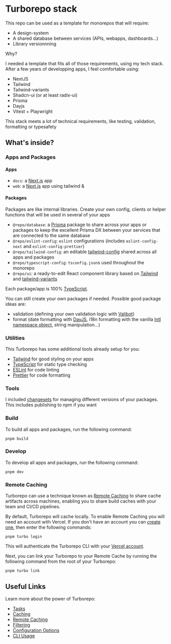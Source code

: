 # Turborepo stack

This repo can be used as a template for monorepos that will require:

- A design-system
- A shared database between services (APIs, webapps, dashboards...)
- Library versionnning

Why?

I needed a template that fits all of those requirements, using my tech stack. After a few years of developping apps, I feel comfortable using:

- NextJS
- Tailwind
- Tailwind-variants
- Shadcn-ui (or at least radix-ui)
- Prisma
- Dayjs
- Vitest + Playwright

This stack meets a lot of technical requirements, like testing, validation, formatting or typesafety

## What's inside?

### Apps and Packages

#### Apps

- `docs`: a [Next.js](https://nextjs.org/) app
- `web`: a [Next.js](https://nextjs.org/) app using tailwind &

#### Packages

Packages are like internal libraries. Create your own config, clients or helper functions that will be used in several of your apps

- `@repo/database`: a [Prisma](https://www.prisma.io/docs) package to share across your apps or packages to keep the excellent Prisma DX between your services that are connected to the same database
- `@repo/eslint-config`: `eslint` configurations (includes `eslint-config-next` and `eslint-config-prettier`)
- `@repo/tailwind-config`: an editable [tailwind-config](https://tailwindcss.com/docs/configuration) shared across all apps and packages
- `@repo/typescript-config`: `tsconfig.json`s used throughout the monorepo
- `@repo/ui`: a ready-to-edit React component library based on [Tailwind](https://tailwindcss.com/) and [tailwind-variants](https://www.tailwind-variants.org/)

Each package/app is 100% [TypeScript](https://www.typescriptlang.org/).

You can still create your own packages if needed. Possible good package ideas are:

- validation (defining your own validation logic with [Valibot](https://valibot.dev/))
- format (date formatting with [DayJS](https://day.js.org/), i18n formatting with the vanilla [Intl namespace object](https://developer.mozilla.org/en-US/docs/Web/JavaScript/Reference/Global_Objects/Intl), string manipulation...)

### Utilities

This Turborepo has some additional tools already setup for you:

- [Tailwind](https://tailwindcss.com/) for good styling on your apps
- [TypeScript](https://www.typescriptlang.org/) for static type checking
- [ESLint](https://eslint.org/) for code linting
- [Prettier](https://prettier.io) for code formatting

### Tools

I included [changesets](https://github.com/changesets/changesets) for managing different versions of your packages. This includes publishing to npm if you want

### Build

To build all apps and packages, run the following command:

```
pnpm build
```

### Develop

To develop all apps and packages, run the following command:

```
pnpm dev
```

### Remote Caching

Turborepo can use a technique known as [Remote Caching](https://turbo.build/repo/docs/core-concepts/remote-caching) to share cache artifacts across machines, enabling you to share build caches with your team and CI/CD pipelines.

By default, Turborepo will cache locally. To enable Remote Caching you will need an account with Vercel. If you don't have an account you can [create one](https://vercel.com/signup), then enter the following commands:

```
pnpm turbo login
```

This will authenticate the Turborepo CLI with your [Vercel account](https://vercel.com/docs/concepts/personal-accounts/overview).

Next, you can link your Turborepo to your Remote Cache by running the following command from the root of your Turborepo:

```
pnpm turbo link
```

## Useful Links

Learn more about the power of Turborepo:

- [Tasks](https://turbo.build/repo/docs/core-concepts/monorepos/running-tasks)
- [Caching](https://turbo.build/repo/docs/core-concepts/caching)
- [Remote Caching](https://turbo.build/repo/docs/core-concepts/remote-caching)
- [Filtering](https://turbo.build/repo/docs/core-concepts/monorepos/filtering)
- [Configuration Options](https://turbo.build/repo/docs/reference/configuration)
- [CLI Usage](https://turbo.build/repo/docs/reference/command-line-reference)

